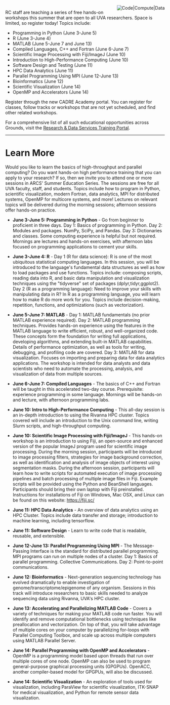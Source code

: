 <img src="/images/compute-code-data.png" alt="Code|Compute|Data" style="max-width:33%;float:right;" />

RC staff are teaching a series of free hands-on workshops this summer that are open to all UVA researchers. Space is limited, so register today! Topics include:

* Programming in Python (June 3-June 5)
* R (June 3-June 4)
* MATLAB (June 5-June 7 and June 13)
* Compiled Languages, C++ and Fortran (June 6-June 7)
* Scientific Image Processing with Fiji/ImageJ (June 10)
* Introduction to High-Performance Computing (June 10)
* Software Design and Testing (June 11)
* HPC Data Analytics (June 11)
* Parallel Programming Using MPI (June 12-June 13)
* Bioinformatics (June 12)
* Scientific Visualization (June 14)
* OpenMP and Accelerators (June 14)

Register through the new CADRE Academy portal. You can register for classes, follow tracks or workshops that are not yet scheduled, and find other
related workshops.

For a comprehensive list of all such educational opportunities across Grounds, visit the [Research & Data Services Training Portal](https://data.library.virginia.edu/training/).

---

# Learn More

Would you like to learn the basics of high-throughput and parallel computing? Do you want hands-on high performance training that you can apply to your research? If so, then we invite you to attend one or more sessions in ARCS' Summer Education Series. The sessions are free for all UVA faculty, staff, and students. Topics include how to program in Python, scientific visualization, modern Fortran, data analytics, MPI for distributed systems, OpenMP for multicore systems, and more! Lectures on relevant topics will be delivered during the morning sessions; afternoon sessions offer hands-on practice.

* <b>June 3-June 5: Programming in Python</b> - Go from beginner to proficient in three days. Day 1: Basics of programming in Python. Day 2: Modules and packages. NumPy, SciPy, and Pandas. Day 3: Dictionaries and classes. Some computing experience is helpful but not required. Mornings are lectures and hands-on exercises, with afternoon labs focused on programming applications to cement your skills.

* <b>June 3-June 4: R</b> - Day 1 (R for data science): R is one of the most ubiquitous statistical computing languages. In this session, you will be introduced to the language's fundamental data structures as well as how to load packages and use functions. Topics include: composing scripts, reading data into R, and basic data manipulation and visualization techniques using the "tidyverse" set of packages (dplyr,tidyr,ggplot2). Day 2 (R as a programming language): Need to improve your skills with manipulating data in R?  In R as a programming language, you will learn how to make R do more work for you. Topics include decision-making, repetition, functions, and optimizations (such as vectorization).

* <b>June 5-June 7: MATLAB</b> - Day 1: MATLAB fundamentals (no prior MATLAB experience required). Day 2: MATLAB programming techniques. Provides hands-on experience using the features in the MATLAB language to write efficient, robust, and well-organized code. These concepts form the foundation for writing full applications, developing algorithms, and extending built-in MATLAB capabilities. Details of performance optimization, as well as tools for writing, debugging, and profiling code are covered. Day 3: MATLAB for data visualization. Focuses on importing and preparing data for data analytics applications. The workshop is intended for data analysts and data scientists who need to automate the processing, analysis, and visualization of data from multiple sources. 

* <b>June 6-June 7: Compiled Languages</b> - The basics of C++ and Fortran will be taught in this accelerated two-day course. Prerequisite: experience programming in some language. Mornings will be hands-on and lecture, with afternoon programming labs.

* <b>June 10: Intro to High-Performance Computing</b> - This all-day session is an in-depth introduction to using the Rivanna HPC cluster. Topics covered will include an introduction to the Unix command line, writing Slurm scripts, and high-throughput computing.

* <b>June 10: Scientific Image Processing with Fiji/ImageJ</b> - This hands-on workshop is an introduction to using Fiji, an open-source and enhanced version of the popular ImageJ program used for scientific image processing. During the morning session, participants will be introduced to image processing filters, strategies for image background correction, as well as identification and analysis of image objects of interest using segmentation masks. During the afternoon session, participants will learn how to write scripts for automated execution of image processing pipelines and batch processing of multiple image files in Fiji. Example scripts will be provided using the Python and BeanShell languages. Participants should bring their own laptop with Fiji preinstalled. Instructions for installations of Fiji on Windows, Mac OSX, and Linux can be found on this website: https://fiji.sc/

* <b>June 11: HPC Data Analytics</b> - An overview of data analytics using an HPC Cluster. Topics include data transfer and storage; introduction to machine learning, including tensorflow. 

* <b>June 11: Software Design</b> - Learn to write code that is readable, reusable, and extensible.

* <b>June 12-June 13: Parallel Programming Using MPI</b> - The Message-Passing Interface is the standard for distributed parallel programming. MPI programs can run on multiple nodes of a cluster. Day 1: Basics of parallel programming. Collective Communications. Day 2: Point-to-point communications.

* <b>June 12: Bioinformatics</b> - Next-generation sequencing technology has evolved dramatically to enable investigation of genome/transcriptome/epigenome of any organism. Sessions in this track will introduce researchers to basic skills needed to analyze sequencing data using Rivanna, UVA's HPC cluster.

* <b>June 13: Accelerating and Parallelizing MATLAB Code</b> - Covers a variety of techniques for making your MATLAB code run faster. You will identify and remove computational bottlenecks using techniques like preallocation and vectorization. On top of that, you will take advantage of multiple cores on your computer by parallelizing for-loops with Parallel Computing Toolbox, and scale up across multiple computers using MATLAB Parallel Server. 

* <b>June 14: Parallel Programming with OpenMP and Accelerators</b> - OpenMP is a programming model based upon threads that run over multiple cores of one node. OpenMP can also be used to program general-purpose graphical processing units (GPGPUs). OpenACC, another compiler-based model for GPGPUs, will also be discussed.

* <b>June 14: Scientific Visualization</b> - An exploration of tools used for visualization, including ParaView for scientific visualization, ITK-SNAP for medical visualization, and Python for remote sensor data visualization.


